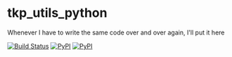 # tkp_utils_python
Whenever I have to write the same code over and over again, I'll put it here

[![Build Status](https://travis-ci.org/timkpaine/tkp_utils_python.svg?branch=master)](https://travis-ci.org/timkpaine/tkp_utils_python)
[![PyPI](https://img.shields.io/pypi/v/tkp_utils.svg)](https://pypi.python.org/pypi/tkp_utils)
[![PyPI](https://img.shields.io/pypi/l/tkp_utils.svg)](https://pypi.python.org/pypi/tkp_utils)
